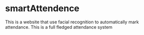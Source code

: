 # smartAttendence
This is a  website that use facial recognition to automatically mark attendance. This is a full fledged attendance system
